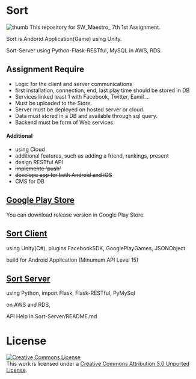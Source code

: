 # Sort
![thumb](https://github.com/jiunbae/Sort/blob/master/assets/thumb.png?raw=true)
This repository for SW_Maestro_ 7th 1st Assignment.

Sort is Andorid Application(Game) using Unity.

Sort-Server using Python-Flask-RESTful, MySQL in AWS, RDS.

## Assignment Require
- Logic for the client and server communications
- first installation, connection, end, last play time should be stored in DB
- Services linked least 1 with Facebook, Twitter, Eamil ... 
- Must be uploaded to the Store.
- Server must be deployed on hosted server or cloud.
- Data must stored in a DB and available through sql query.
- Backend must be form of Web services.

#### Additional
- using Cloud
- additional features, such as adding a friend, rankings, present
- design RESTful API
- ~~implemente 'push'~~
- ~~develope app for both Android and iOS~~
- CMS for DB

## [Google Play Store](https://play.google.com/store/apps/details?id=com.jiunbaetudio.Sort)
You can download release version in Google Play Store.


## [Sort Client](https://github.com/jiunbae/Sort/blob/master/Sort/README.md)
using Unity(C#), plugins FacebookSDK, GooglePlayGames, JSONObject

build for Android Application (Minumum API Level 15)


## [Sort Server](https://github.com/jiunbae/Sort/blob/master/Sort-Server/README.md)
using Python, import Flask, Flask-RESTful, PyMySql

on AWS and RDS,

API Help  in Sort-Server/README.md

# License
<a rel="license" href="http://creativecommons.org/licenses/by/3.0/"><img alt="Creative Commons License" style="border-width:0" src="https://i.creativecommons.org/l/by/3.0/88x31.png" /></a><br />This work is licensed under a <a rel="license" href="http://creativecommons.org/licenses/by/3.0/">Creative Commons Attribution 3.0 Unported License</a>.